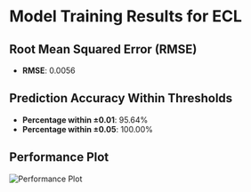 # Model Training Results for ECL

## Root Mean Squared Error (RMSE)
- **RMSE**: 0.0056

## Prediction Accuracy Within Thresholds
- **Percentage within ±0.01**: 95.64%
- **Percentage within ±0.05**: 100.00%

## Performance Plot
![Performance Plot](../imgs/ECL.png)
